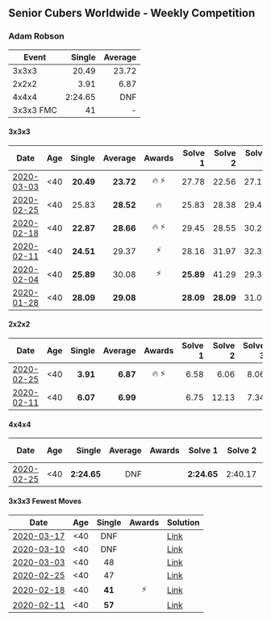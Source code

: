 ## Senior Cubers Worldwide - Weekly Competition
### Adam Robson

| Event | Single | Average |
| -- | --: | --: |
| 3x3x3 | 20.49 | 23.72 |
| 2x2x2 | 3.91 | 6.87 |
| 4x4x4 | 2:24.65 | DNF |
| 3x3x3 FMC | 41 | - |

#### 3x3x3

| Date | Age | Single | Average | Awards | Solve 1 | Solve 2 | Solve 3 | Solve 4 | Solve 5 | Video |
| :--: | :--: | --: | --: | :--: | --: | --: | --: | --: | --: | :-- |
| [2020-03-03](../3x3x3/2020-03-03.md) | <40 | **20.49** | **23.72** | 🔥 ⚡ | 27.78 | 22.56 | 27.17 | 21.42 | **20.49** | [Link](https://www.facebook.com/events/241721610185997/permalink/244428349915323/) |
| [2020-02-25](../3x3x3/2020-02-25.md) | <40 | 25.83 | **28.52** | 🔥 | 25.83 | 28.38 | 29.49 | 27.69 | DNF | [Link](https://www.facebook.com/events/196320811461109/permalink/198125244613999/) |
| [2020-02-18](../3x3x3/2020-02-18.md) | <40 | **22.87** | **28.66** | 🔥 ⚡ | 29.45 | 28.55 | 30.21 | **22.87** | 27.97 | [Link](https://www.facebook.com/events/2558750947697073/permalink/2562510477321120/) |
| [2020-02-11](../3x3x3/2020-02-11.md) | <40 | **24.51** | 29.37 | ⚡ | 28.16 | 31.97 | 32.39 | 27.99 | **24.51** | [Link](https://www.facebook.com/events/616423959107229/permalink/617588112324147/) |
| [2020-02-04](../3x3x3/2020-02-04.md) | <40 | **25.89** | 30.08 | ⚡ | **25.89** | 41.29 | 29.30 | 29.96 | 30.97 | [Link](https://www.facebook.com/groups/1604105099735401/permalink/2138737352938837/) |
| [2020-01-28](../3x3x3/2020-01-28.md) | <40 | **28.09** | **29.08** |  | **28.09** | **28.09** | 31.06 | - | - | [Link](https://www.facebook.com/100005428097972/videos/1273943639463227/) |


#### 2x2x2

| Date | Age | Single | Average | Awards | Solve 1 | Solve 2 | Solve 3 | Solve 4 | Solve 5 | Video |
| :--: | :--: | --: | --: | :--: | --: | --: | --: | --: | --: | :-- |
| [2020-02-25](../2x2x2/2020-02-25.md) | <40 | **3.91** | **6.87** | 🔥 ⚡ | 6.58 | 6.06 | 8.06 | 7.96 | **3.91** | [Link](https://www.facebook.com/events/2972213492840148/permalink/2979462932115204/) |
| [2020-02-11](../2x2x2/2020-02-11.md) | <40 | **6.07** | **6.99** |  | 6.75 | 12.13 | 7.34 | 6.87 | **6.07** | [Link](https://www.facebook.com/events/176704156956327/permalink/178953400064736/) |


#### 4x4x4

| Date | Age | Single | Average | Awards | Solve 1 | Solve 2 | Solve 3 | Solve 4 | Solve 5 | Video |
| :--: | :--: | --: | --: | :--: | --: | --: | --: | --: | --: | :-- |
| [2020-02-25](../4x4x4/2020-02-25.md) | <40 | **2:24.65** | DNF |  | **2:24.65** | 2:40.17 | DNS | DNS | DNS | [Link](https://www.facebook.com/events/805797596592397/permalink/809621066210050/) |


#### 3x3x3 Fewest Moves

| Date | Age | Single | Awards | Solution |
| :--: | :--: | :--: | :--: | :-- |
| [2020-03-17](../fmc/2020-03-17.md) | <40 | DNF |  | [Link](https://www.facebook.com/events/210706923625115/permalink/212164103479397/) |
| [2020-03-10](../fmc/2020-03-10.md) | <40 | DNF |  | [Link](https://www.facebook.com/events/640532176759268/permalink/641414366671049/) |
| [2020-03-03](../fmc/2020-03-03.md) | <40 | 48 |  | [Link](https://www.facebook.com/events/235909040903027/permalink/238294293997835/) |
| [2020-02-25](../fmc/2020-02-25.md) | <40 | 47 |  | [Link](https://www.facebook.com/events/215751886207638/permalink/218167222632771/) |
| [2020-02-18](../fmc/2020-02-18.md) | <40 | **41** | ⚡ | [Link](https://www.facebook.com/groups/1604105099735401/permalink/2146673152145257/) |
| [2020-02-11](../fmc/2020-02-11.md) | <40 | **57** |  | [Link](https://www.facebook.com/groups/1604105099735401/permalink/2138923996253506/) |


<!-- Global site tag (gtag.js) - Google Analytics -->
<script async src="https://www.googletagmanager.com/gtag/js?id=UA-86348435-3"></script>
<script>window.dataLayer = window.dataLayer || []; function gtag() {dataLayer.push(arguments);} gtag('js', new Date()); gtag('config', 'UA-86348435-3');</script>
